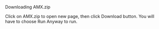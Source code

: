 Downloading AMX.zip

Click on AMX.zip to open new page, then click Download button.
You will have to choose Run Anyway to run.